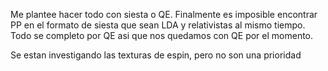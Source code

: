 Me plantee hacer todo con siesta o QE. Finalmente es imposible encontrar PP en el formato de siesta que sean LDA y relativistas al mismo tiempo. Todo se completo por QE asi que nos quedamos con QE por el momento.

Se estan investigando las texturas de espin, pero no son una prioridad